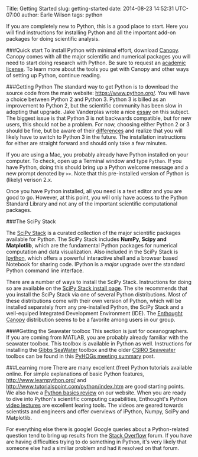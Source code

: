 Title: Getting Started
slug: getting-started
date: 2014-08-23 14:52:31 UTC-07:00
author: Earle Wilson
tags: python


If you are completely new to Python, this is a good place to start. Here you will find instructions for installing Python and all the important add-on packages for doing scientific analysis.

###Quick start
To install Python with minimal effort, download [Canopy](https://www.enthought.com/products/canopy/). Canopy comes with all the major scientific and numerical packages you will need to start doing research with Python. Be sure to request an [academic license](https://store.enthought.com/#canopy-academic). To learn more about the tools you get with Canopy and other ways of setting up Python, continue reading.

###Getting Python
The standard way to get Python is to download the source code from the main website: <https://www.python.org/>. You will have a choice between Python 2 and Python 3. Python 3 is billed as an improvement to Python 2, but the scientific community has been slow in adopting that upgrade. Jake Vanderplas wrote a nice [essay](http://jakevdp.github.io/blog/2013/01/03/will-scientists-ever-move-to-python-3/) on this subject. The biggest issue is that Python 3 is not backwards compatible, but for new users, this should not be a problem.  For now, choosing either Python 2 or 3 should be fine, but be aware of their [differences](https://docs.python.org/3/whatsnew/3.0.html) and realize that you will likely have to switch to Python 3 in the future. The installation instructions for either are straight forward and should only take a few minutes. 

If you are using a Mac, you probably already have Python installed on your computer. To check, open up a Terminal window and type `Python`. If you have Python, doing this should bring up a Python welcome message and a new prompt denoted by `>>`. Note that this pre-installed version of Python is (likely) verison 2.x. 

Once you have Python installed, all you need is a text editor and you are good to go. However, at this point, you will only have access to the Python Standard Library and not any of the important scientific computational packages. 

###The SciPy Stack

The [SciPy Stack](http://www.scipy.org/about.html) is a curated collection of the major scientific packages available for Python. The SciPy Stack includes **NumPy, Scipy and Matplotlib**, which are the fundamental Python packages for numerical computation and data visualization. Also included in the SciPy Stack is [Ipython](http://ipython.org/), which offers a powerful interactive shell and a browser based Notebook for sharing code. IPython is a *major* upgrade over the standard Python command line interface.

There are a number of ways to install the SciPy Stack. Instructions for doing so are available on the [SciPy Stack install page](http://www.scipy.org/install.html). The site recommends that you install the SciPy Stack via one of several Python distributions. Most of these distributions come with their own version of Python, which will be installed separately from any pre-installed Python, the SciPy Stack and a well-equiped Integrated Development Environment (IDE). The [Enthought Canopy](https://www.enthought.com/products/canopy/) distribution seems to be a favorite among users in our group.  

####Getting the Seawater toolbox
This section is just for oceanographers. If you are coming from MATLAB, you are probably already familiar with the seawater toolbox. This toolbox is available in Python as well. Instructions for installing the [Gibbs SeaWater](http://www.teos-10.org/software.htm) toolbox and the older [CSIRO Seaweater](http://www.cmar.csiro.au/datacentre/ext_docs/seawater.htm) toolbox can be found in this [PyHOGs meeting summary](../python-hour-2014-08-18) post.


###Learning more
There are many excellent (free) Python tutorials available online. For simple explanations of basic Python features, <http://www.learnpython.org/> and <http://www.tutorialspoint.com/python/index.htm> are good starting points. We also have a [Python basics review](python-basics-review) on our website. When you are ready to dive into Python's scientific computing capabilities, Enthought's Python [video lectures](https://training.enthought.com/#/courses) are excellent learing tools. The videos are geared towards scientists and engineers and offer overviews of iPython, Numpy, SciPy and Matplotlib. 

For everything else there is google! Google queries about a Python-related question tend to bring up results from the [Stack Overflow](http://stackoverflow.com/questions/tagged/python) forum. If you have are having difficulties trying to do something in Python, it's very likely that someone else had a similiar problem and had it resolved on that forum. 







